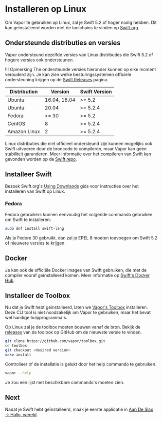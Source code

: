 # Installeren op Linux

Om Vapor te gebruiken op Linux, zal je Swift 5.2 of hoger nodig hebben. Dit kan geïnstalleerd worden met de toolchains te vinden op [Swift.org](https://swift.org/download/).

## Ondersteunde distributies en versies

Vapor ondersteund dezelfde versies van Linux distributies die Swift 5.2 of hogere versies ook ondersteunen.

!!! Opmerking
    The ondersteunde versies hieronder kunnen op elke moment verouderd zijn. Je kan zien welke besturingssystemen officiele ondersteuning krijgen op de [Swift Releases](https://swift.org/download/#releases/) pagina.

|Distribution|Version|Swift Version|
|-|-|-|
|Ubuntu|16.04, 18.04|>= 5.2|
|Ubuntu|20.04|>= 5.2.4|
|Fedora|>= 30|>= 5.2|
|CentOS|8|>= 5.2.4|
|Amazon Linux|2|>= 5.2.4|

Linux distributies die niet officieel ondersteund zijn kunnen mogelijks ook Swift uitvoeren door de broncode te compileren, maar Vapor kan geen stabiliteit garanderen. Meer informatie over het compileren van Swift kan gevonden worden op de [Swift repo](https://github.com/apple/swift#getting-started).

## Installeer Swift

Bezoek Swift.org's [Using Downlaods](https://swift.org/download/#using-downloads) gids voor instructies over het installeren van Swift op Linux.

### Fedora

Fedora gebruikers kunnen eenvoudig het volgende commando gebruiken om Swift te installeren:

```sh
sudo dnf install swift-lang
```

Als je Fedore 30 gebruikt, dan zal je EPEL 8 moeten toevoegen om Swift 5.2 of nieuwere versies te krijgen.

## Docker

Je kan ook de officiële Docker images van Swift gebruiken, die met de compiler vooraf geïnstalleerd komen. Meer informatie op [Swift's Docker Hub](https://hub.docker.com/_/swift).

## Installeer de Toolbox

Nu dat je Swift hebt geïnstalleerd, laten we [Vapor's Toolbox](https://github.com/vapor/toolbox) installeren. Deze CLI tool is niet noodzakelijk om Vapor te gebruiken, maar het bevat wel handige hulpprogramma's.

Op Linux zal je de toolbox moeten bouwen vanaf de bron. Bekijk de <a href="https://github.com/vapor/toolbox/releases" target="_blank">releases</a> van de toolbox op GitHub om de nieuwste versie te vinden.

```sh
git clone https://github.com/vapor/toolbox.git
cd toolbox
git checkout <desired version>
make install
```

Controlleer of de installatie is gelukt door het help commando te gebruiken.

```sh
vapor --help
```

Je zou een lijst met beschikbare commando's moeten zien.

## Next

Nadat je Swift hebt geïnstalleerd, maak je eerste applicatie in [Aan De Slag &rarr; Hallo, wereld](../getting-started/hello-world.md).
